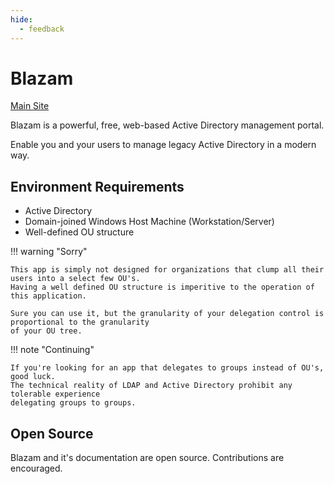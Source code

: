 ```yaml
---
hide:
  - feedback
---
```

# Blazam

[Main Site](https://blazam.org)

Blazam is a powerful, free, web-based Active Directory management portal.

Enable you and your users to manage legacy Active Directory in a modern way.

## Environment Requirements
* Active Directory
* Domain-joined Windows Host Machine (Workstation/Server)
* Well-defined OU structure

!!! warning "Sorry"

    This app is simply not designed for organizations that clump all their users into a select few OU's. 
    Having a well defined OU structure is imperitive to the operation of this application.

    Sure you can use it, but the granularity of your delegation control is proportional to the granularity
    of your OU tree.

!!! note "Continuing"

    If you're looking for an app that delegates to groups instead of OU's, good luck.
    The technical reality of LDAP and Active Directory prohibit any tolerable experience
    delegating groups to groups.
## Open Source
Blazam and it's documentation are open source. Contributions are encouraged.
